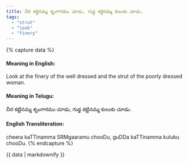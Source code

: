 ```yaml
---
title: చీర కట్టినమ్మ శృంగారము చూడు, గుడ్డ కట్టినమ్మ కులుకు చూడు.
tags:
  - "strut"
  - "look"
  - "finery"
---
```


{% capture data %}
#### Meaning in English:
Look at the finery of the well dressed and the strut of the poorly dressed woman.

#### Meaning in Telugu:
చీర కట్టినమ్మ శృంగారము చూడు, గుడ్డ కట్టినమ్మ కులుకు చూడు.

#### English Transliteration:
cheera kaTTinamma SRMgaaramu chooDu, guDDa kaTTinamma kuluku chooDu.
{% endcapture %}

{{ data | markdownify }}

